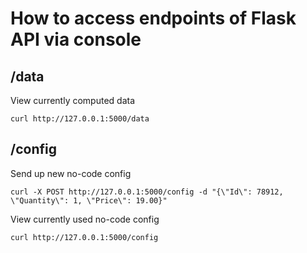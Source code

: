 # How to access endpoints of  Flask API via console
## /data  
View currently computed data

`curl http://127.0.0.1:5000/data`

## /config 

 Send up new no-code config 
 

`curl -X POST http://127.0.0.1:5000/config -d "{\"Id\": 78912, \"Quantity\": 1, \"Price\": 19.00}"`

View currently used no-code config 

`curl http://127.0.0.1:5000/config`

